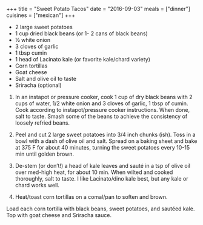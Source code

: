 +++
title = "Sweet Potato Tacos"
date = "2016-09-03"
meals = ["dinner"]
cuisines = ["mexican"]
+++

* 2 large sweet potatoes
* 1 cup dried black beans (or 1- 2 cans of black beans)
* ½ white onion
* 3 cloves of garlic
* 1 tbsp cumin
* 1 head of Lacinato kale (or favorite kale/chard variety)
* Corn tortillas
* Goat cheese
* Salt and olive oil to taste
* Sriracha (optional)

1. In an instapot or pressure cooker, cook 1 cup of dry black beans with 2 cups of water, 1/2 white onion and 3 cloves of garlic,
1 tbsp of cumin. Cook according to instapot/pressure cooker instructions. When done, salt to taste. Smash some of the beans to 
achieve the consistency of loosely refried beans.

2. Peel and cut 2 large sweet potatoes into 3/4 inch chunks (ish). Toss in a bowl with a dash of olive oil and salt.
Spread on a baking sheet and bake at 375 F for about 40 minutes, turning the sweet potatoes every 10-15 min until golden brown.

3. De-stem (or don’t!) a head of kale leaves and sauté in a tsp of olive oil over med-high heat, for about 10 min. 
When wilted and cooked thoroughly, salt to taste. I like Lacinato/dino kale best, but any kale or chard works well.

4. Heat/toast corn tortillas on a comal/pan to soften and brown.

Load each corn tortilla with black beans, sweet potatoes, and sautéed kale. Top with goat cheese and Sriracha sauce.
